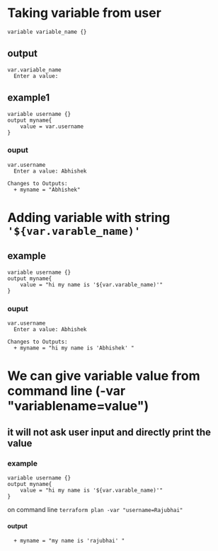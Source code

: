# Taking variable from user
```
variable variable_name {}
```
## output
```
var.variable_name
  Enter a value:
```
## example1 
```
variable username {}
output myname{
    value = var.username
}
```
### ouput
```
var.username
  Enter a value: Abhishek

Changes to Outputs:
  + myname = "Abhishek"
```
# Adding variable with string ``` '${var.varable_name)' ```
## example
```
variable username {}
output myname{
    value = "hi my name is '${var.varable_name)'"
}
```
### ouput
```
var.username
  Enter a value: Abhishek
  
Changes to Outputs:
  + myname = "hi my name is 'Abhishek' "
```
# We can give variable value from command line (-var "variablename=value")
## it will not ask user input and directly print the value 
### example
```
variable username {}
output myname{
    value = "hi my name is '${var.varable_name)'"
}
```
on command line ``` terraform plan -var "username=Rajubhai" ```

#### output
```Changes to Outputs:
  + myname = "my name is 'rajubhai' "
```


